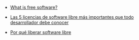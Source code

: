* [What is free software?](https://www.gnu.org/philosophy/free-sw.en.html)

* [Las 5 licencias de software libre más importantes que todo desarrollador debe conocer](https://bbvaopen4u.com/es/actualidad/las-5-licencias-de-software-libre-mas-importantes-que-todo-desarrollador-debe-conocer)

* [Por qué liberar software libre](https://solfa.us.es/solfa/?q=soft-libre-faq#sl6)

